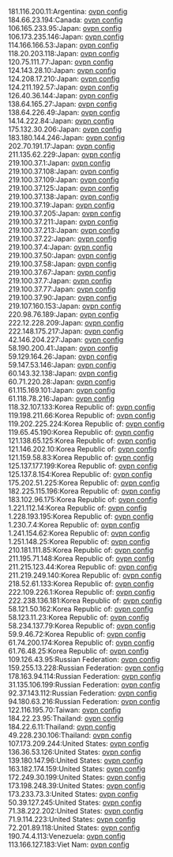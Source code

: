 181.116.200.11:Argentina: [ovpn config](vpn/181_116_200_11.ovpn)  
184.66.23.194:Canada: [ovpn config](vpn/184_66_23_194.ovpn)  
106.165.233.95:Japan: [ovpn config](vpn/106_165_233_95.ovpn)  
106.173.235.146:Japan: [ovpn config](vpn/106_173_235_146.ovpn)  
114.166.166.53:Japan: [ovpn config](vpn/114_166_166_53.ovpn)  
118.20.203.118:Japan: [ovpn config](vpn/118_20_203_118.ovpn)  
120.75.111.77:Japan: [ovpn config](vpn/120_75_111_77.ovpn)  
124.143.28.10:Japan: [ovpn config](vpn/124_143_28_10.ovpn)  
124.208.17.210:Japan: [ovpn config](vpn/124_208_17_210.ovpn)  
124.211.192.57:Japan: [ovpn config](vpn/124_211_192_57.ovpn)  
126.40.36.144:Japan: [ovpn config](vpn/126_40_36_144.ovpn)  
138.64.165.27:Japan: [ovpn config](vpn/138_64_165_27.ovpn)  
138.64.226.49:Japan: [ovpn config](vpn/138_64_226_49.ovpn)  
14.14.222.84:Japan: [ovpn config](vpn/14_14_222_84.ovpn)  
175.132.30.206:Japan: [ovpn config](vpn/175_132_30_206.ovpn)  
183.180.144.246:Japan: [ovpn config](vpn/183_180_144_246.ovpn)  
202.70.191.17:Japan: [ovpn config](vpn/202_70_191_17.ovpn)  
211.135.62.229:Japan: [ovpn config](vpn/211_135_62_229.ovpn)  
219.100.37.1:Japan: [ovpn config](vpn/219_100_37_1.ovpn)  
219.100.37.108:Japan: [ovpn config](vpn/219_100_37_108.ovpn)  
219.100.37.109:Japan: [ovpn config](vpn/219_100_37_109.ovpn)  
219.100.37.125:Japan: [ovpn config](vpn/219_100_37_125.ovpn)  
219.100.37.138:Japan: [ovpn config](vpn/219_100_37_138.ovpn)  
219.100.37.19:Japan: [ovpn config](vpn/219_100_37_19.ovpn)  
219.100.37.205:Japan: [ovpn config](vpn/219_100_37_205.ovpn)  
219.100.37.211:Japan: [ovpn config](vpn/219_100_37_211.ovpn)  
219.100.37.213:Japan: [ovpn config](vpn/219_100_37_213.ovpn)  
219.100.37.22:Japan: [ovpn config](vpn/219_100_37_22.ovpn)  
219.100.37.4:Japan: [ovpn config](vpn/219_100_37_4.ovpn)  
219.100.37.50:Japan: [ovpn config](vpn/219_100_37_50.ovpn)  
219.100.37.58:Japan: [ovpn config](vpn/219_100_37_58.ovpn)  
219.100.37.67:Japan: [ovpn config](vpn/219_100_37_67.ovpn)  
219.100.37.7:Japan: [ovpn config](vpn/219_100_37_7.ovpn)  
219.100.37.77:Japan: [ovpn config](vpn/219_100_37_77.ovpn)  
219.100.37.90:Japan: [ovpn config](vpn/219_100_37_90.ovpn)  
219.107.160.153:Japan: [ovpn config](vpn/219_107_160_153.ovpn)  
220.98.76.189:Japan: [ovpn config](vpn/220_98_76_189.ovpn)  
222.12.228.209:Japan: [ovpn config](vpn/222_12_228_209.ovpn)  
222.148.175.217:Japan: [ovpn config](vpn/222_148_175_217.ovpn)  
42.146.204.227:Japan: [ovpn config](vpn/42_146_204_227.ovpn)  
58.190.200.41:Japan: [ovpn config](vpn/58_190_200_41.ovpn)  
59.129.164.26:Japan: [ovpn config](vpn/59_129_164_26.ovpn)  
59.147.53.146:Japan: [ovpn config](vpn/59_147_53_146.ovpn)  
60.143.32.138:Japan: [ovpn config](vpn/60_143_32_138.ovpn)  
60.71.220.28:Japan: [ovpn config](vpn/60_71_220_28.ovpn)  
61.115.169.101:Japan: [ovpn config](vpn/61_115_169_101.ovpn)  
61.118.78.216:Japan: [ovpn config](vpn/61_118_78_216.ovpn)  
118.32.107.133:Korea Republic of: [ovpn config](vpn/118_32_107_133.ovpn)  
119.198.211.66:Korea Republic of: [ovpn config](vpn/119_198_211_66.ovpn)  
119.202.225.224:Korea Republic of: [ovpn config](vpn/119_202_225_224.ovpn)  
119.65.45.190:Korea Republic of: [ovpn config](vpn/119_65_45_190.ovpn)  
121.138.65.125:Korea Republic of: [ovpn config](vpn/121_138_65_125.ovpn)  
121.146.202.10:Korea Republic of: [ovpn config](vpn/121_146_202_10.ovpn)  
121.159.58.83:Korea Republic of: [ovpn config](vpn/121_159_58_83.ovpn)  
125.137.177.199:Korea Republic of: [ovpn config](vpn/125_137_177_199.ovpn)  
125.137.8.154:Korea Republic of: [ovpn config](vpn/125_137_8_154.ovpn)  
175.202.51.225:Korea Republic of: [ovpn config](vpn/175_202_51_225.ovpn)  
182.225.115.196:Korea Republic of: [ovpn config](vpn/182_225_115_196.ovpn)  
183.102.96.175:Korea Republic of: [ovpn config](vpn/183_102_96_175.ovpn)  
1.221.112.14:Korea Republic of: [ovpn config](vpn/1_221_112_14.ovpn)  
1.228.193.195:Korea Republic of: [ovpn config](vpn/1_228_193_195.ovpn)  
1.230.7.4:Korea Republic of: [ovpn config](vpn/1_230_7_4.ovpn)  
1.241.154.62:Korea Republic of: [ovpn config](vpn/1_241_154_62.ovpn)  
1.251.148.25:Korea Republic of: [ovpn config](vpn/1_251_148_25.ovpn)  
210.181.111.85:Korea Republic of: [ovpn config](vpn/210_181_111_85.ovpn)  
211.195.71.148:Korea Republic of: [ovpn config](vpn/211_195_71_148.ovpn)  
211.215.123.44:Korea Republic of: [ovpn config](vpn/211_215_123_44.ovpn)  
211.219.249.140:Korea Republic of: [ovpn config](vpn/211_219_249_140.ovpn)  
218.52.61.133:Korea Republic of: [ovpn config](vpn/218_52_61_133.ovpn)  
222.109.226.1:Korea Republic of: [ovpn config](vpn/222_109_226_1.ovpn)  
222.238.136.181:Korea Republic of: [ovpn config](vpn/222_238_136_181.ovpn)  
58.121.50.162:Korea Republic of: [ovpn config](vpn/58_121_50_162.ovpn)  
58.123.11.23:Korea Republic of: [ovpn config](vpn/58_123_11_23.ovpn)  
58.234.137.79:Korea Republic of: [ovpn config](vpn/58_234_137_79.ovpn)  
59.9.46.72:Korea Republic of: [ovpn config](vpn/59_9_46_72.ovpn)  
61.74.200.174:Korea Republic of: [ovpn config](vpn/61_74_200_174.ovpn)  
61.76.48.25:Korea Republic of: [ovpn config](vpn/61_76_48_25.ovpn)  
109.126.43.95:Russian Federation: [ovpn config](vpn/109_126_43_95.ovpn)  
159.255.13.228:Russian Federation: [ovpn config](vpn/159_255_13_228.ovpn)  
178.163.94.114:Russian Federation: [ovpn config](vpn/178_163_94_114.ovpn)  
31.135.106.199:Russian Federation: [ovpn config](vpn/31_135_106_199.ovpn)  
92.37.143.112:Russian Federation: [ovpn config](vpn/92_37_143_112.ovpn)  
94.180.63.216:Russian Federation: [ovpn config](vpn/94_180_63_216.ovpn)  
122.116.195.70:Taiwan: [ovpn config](vpn/122_116_195_70.ovpn)  
184.22.23.95:Thailand: [ovpn config](vpn/184_22_23_95.ovpn)  
184.22.6.11:Thailand: [ovpn config](vpn/184_22_6_11.ovpn)  
49.228.230.106:Thailand: [ovpn config](vpn/49_228_230_106.ovpn)  
107.173.209.244:United States: [ovpn config](vpn/107_173_209_244.ovpn)  
136.36.53.126:United States: [ovpn config](vpn/136_36_53_126.ovpn)  
139.180.147.96:United States: [ovpn config](vpn/139_180_147_96.ovpn)  
163.182.174.159:United States: [ovpn config](vpn/163_182_174_159.ovpn)  
172.249.30.199:United States: [ovpn config](vpn/172_249_30_199.ovpn)  
173.198.248.39:United States: [ovpn config](vpn/173_198_248_39.ovpn)  
173.233.73.3:United States: [ovpn config](vpn/173_233_73_3.ovpn)  
50.39.127.245:United States: [ovpn config](vpn/50_39_127_245.ovpn)  
71.38.222.202:United States: [ovpn config](vpn/71_38_222_202.ovpn)  
71.9.114.223:United States: [ovpn config](vpn/71_9_114_223.ovpn)  
72.201.89.118:United States: [ovpn config](vpn/72_201_89_118.ovpn)  
190.74.4.113:Venezuela: [ovpn config](vpn/190_74_4_113.ovpn)  
113.166.127.183:Viet Nam: [ovpn config](vpn/113_166_127_183.ovpn)  
